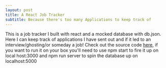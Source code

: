 ```yaml
---
layout: post
title: A React Job Tracker
subtitle: Because there's too many Applications to keep track of
---
```


This is a job tracker I built with react and a mocked database with db.json. Here I can keep track of applications I have
sent out and if it led to an interview/ghosting/or someday a job! Check out the source code [here](https://github.com/BHammock33/project-manager), if you want to run it on
your box you'll need to use npm start to fire it up on local host:3000 and npm run server to spin the database up 
on localhost:5000